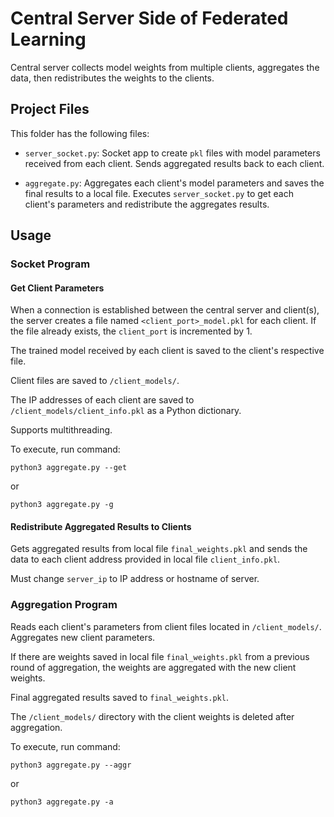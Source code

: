 # Central Server Side of Federated Learning

Central server collects model weights from multiple clients,
aggregates the data, then redistributes the weights to the clients.

## Project Files

This folder has the following files:

- `server_socket.py`: Socket app to create `pkl` files with model
parameters received from each client. Sends aggregated results back
to each client.

- `aggregate.py`: Aggregates each client's model parameters and saves
the final results to a local file. Executes `server_socket.py` to get
each client's parameters and redistribute the aggregates results.

## Usage

### Socket Program

#### Get Client Parameters

When a connection is established between the central server and client(s),
the server creates a file named `<client_port>_model.pkl` for each client.
If the file already exists, the `client_port` is incremented by 1.

The trained model received by each client is saved to the client's
respective file.

Client files are saved to `/client_models/`.

The IP addresses of each client are saved to `/client_models/client_info.pkl`
as a Python dictionary.

Supports multithreading.

To execute, run command:
```
python3 aggregate.py --get
```
or
```
python3 aggregate.py -g
```

#### Redistribute Aggregated Results to Clients

Gets aggregated results from local file `final_weights.pkl` and sends the
data to each client address provided in local file `client_info.pkl`.

Must change `server_ip` to IP address or hostname of server.

### Aggregation Program

Reads each client's parameters from client files located in `/client_models/`.
Aggregates new client parameters.

If there are weights saved in local file `final_weights.pkl` from a
previous round of aggregation, the weights are aggregated with the
new client weights.

Final aggregated results saved to `final_weights.pkl`.

The `/client_models/` directory with the client weights is deleted
after aggregation.

To execute, run command:
```
python3 aggregate.py --aggr
```
or
```
python3 aggregate.py -a
```
